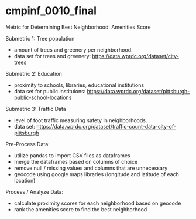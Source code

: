 # cmpinf_0010_final


Metric for Determining Best Neighborhood: Amenities Score

Submetric 1: Tree population 
  - amount of trees and greenery per neighborhood.
  - data set for trees and greenery: 
  https://data.wprdc.org/dataset/city-trees

Submetric 2: Education
  - proximity to schools, libraries, educational institutions
  - data set for public instituions: https://data.wprdc.org/dataset/pittsburgh-public-school-locations


Submetric 3: Traffic Data
  - level of foot traffic measuring safety in neighborhoods.
  - data set: https://data.wprdc.org/dataset/traffic-count-data-city-of-pittsburgh



Pre-Process Data: 
- utilize pandas to import CSV files as dataframes 
- merge the dataframes based on columns of choice 
- remove null / missing values and columns that are unnecessary 
- geocode using google maps libraries (longitude and latitude of each location)


Process / Analyze Data:
- calculate proximity scores for each neighborhood based on geocode 
- rank the amenities score to find the best neighborhood 


